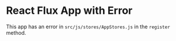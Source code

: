 # React Flux App with Error

This app has an error in `src/js/stores/AppStores.js` in the `register` method.

